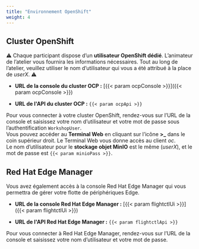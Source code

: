 ```yaml
---
title: "Environnement OpenShift"
weight: 4
---
```


## Cluster OpenShift

⚠️ Chaque participant dispose d’un **utilisateur OpenShift dédié**. L’animateur de l’atelier vous fournira les informations nécessaires. Tout au long de l’atelier, veuillez utiliser le nom d’utilisateur qui vous a été attribué à la place de *userX*. ⚠️

* **URL de la console du cluster OCP :** [{{< param ocpConsole >}}]({{< param ocpConsole >}})

* **URL de l'API du cluster OCP :** `{{< param ocpApi >}}`

Pour vous connecter à votre cluster OpenShift, rendez-vous sur l’URL de la console et saisissez votre nom d’utilisateur et votre mot de passe sous l’authentification `WorkshopUser`.  
Vous pouvez accéder au **Terminal Web** en cliquant sur l’icône **>_** dans le coin supérieur droit. Le Terminal Web vous donne accès au client *oc*.  
Le nom d’utilisateur pour le **stockage objet MinIO** est le même (*userX*), et le mot de passe est `{{< param minioPass >}}`.

## Red Hat Edge Manager

Vous avez également accès à la console Red Hat Edge Manager qui vous permettra de gérer votre flotte de périphériques Edge.

* **URL de la console Red Hat Edge Manager :** [{{< param flightctlUi >}}]({{< param flightctlUi >}})

* **URL de l'API Red Hat Edge Manager :** `{{< param flightctlApi >}}`

Pour vous connecter à Red Hat Edge Manager, rendez-vous sur l’URL de la console et saisissez votre nom d’utilisateur et votre mot de passe.

